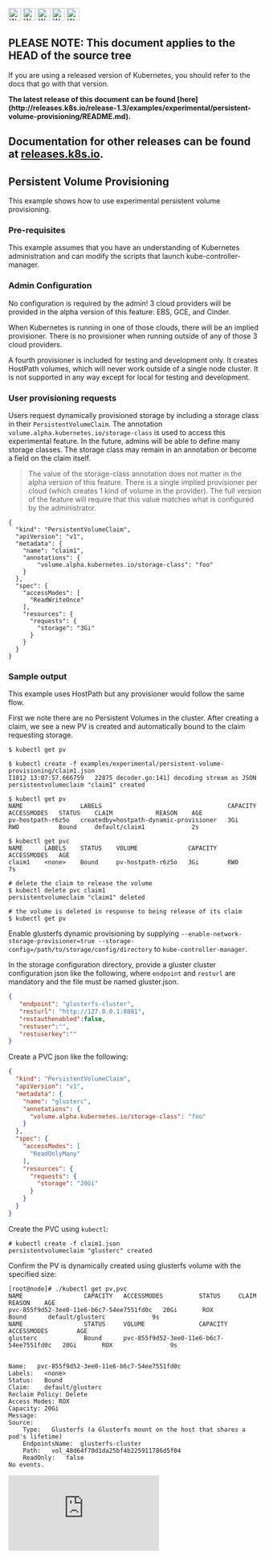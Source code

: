 <!-- BEGIN MUNGE: UNVERSIONED_WARNING -->

<!-- BEGIN STRIP_FOR_RELEASE -->

<img src="http://kubernetes.io/img/warning.png" alt="WARNING"
     width="25" height="25">
<img src="http://kubernetes.io/img/warning.png" alt="WARNING"
     width="25" height="25">
<img src="http://kubernetes.io/img/warning.png" alt="WARNING"
     width="25" height="25">
<img src="http://kubernetes.io/img/warning.png" alt="WARNING"
     width="25" height="25">
<img src="http://kubernetes.io/img/warning.png" alt="WARNING"
     width="25" height="25">

<h2>PLEASE NOTE: This document applies to the HEAD of the source tree</h2>

If you are using a released version of Kubernetes, you should
refer to the docs that go with that version.

<!-- TAG RELEASE_LINK, added by the munger automatically -->
<strong>
The latest release of this document can be found
[here](http://releases.k8s.io/release-1.3/examples/experimental/persistent-volume-provisioning/README.md).

Documentation for other releases can be found at
[releases.k8s.io](http://releases.k8s.io).
</strong>
--

<!-- END STRIP_FOR_RELEASE -->

<!-- END MUNGE: UNVERSIONED_WARNING -->

## Persistent Volume Provisioning

This example shows how to use experimental persistent volume provisioning.

### Pre-requisites

This example assumes that you have an understanding of Kubernetes administration and can modify the
scripts that launch kube-controller-manager.

### Admin Configuration

No configuration is required by the admin!  3 cloud providers will be provided in the alpha version
of this feature: EBS, GCE, and Cinder.

When Kubernetes is running in one of those clouds, there will be an implied provisioner.
There is no provisioner when running outside of any of those 3 cloud providers.

A fourth provisioner is included for testing and development only.  It creates HostPath volumes,
which will never work outside of a single node cluster. It is not supported in any way except for
local for testing and development.


### User provisioning requests

Users request dynamically provisioned storage by including a storage class in their `PersistentVolumeClaim`.
The annotation `volume.alpha.kubernetes.io/storage-class` is used to access this experimental feature.
In the future, admins will be able to define many storage classes.
The storage class may remain in an annotation or become a field on the claim itself.

> The value of the storage-class annotation does not matter in the alpha version of this feature.  There is
a single implied provisioner per cloud (which creates 1 kind of volume in the provider).  The full version of the feature
will require that this value matches what is configured by the administrator.

```
{
  "kind": "PersistentVolumeClaim",
  "apiVersion": "v1",
  "metadata": {
    "name": "claim1",
    "annotations": {
        "volume.alpha.kubernetes.io/storage-class": "foo"
    }
  },
  "spec": {
    "accessModes": [
      "ReadWriteOnce"
    ],
    "resources": {
      "requests": {
        "storage": "3Gi"
      }
    }
  }
}
```

### Sample output

This example uses HostPath but any provisioner would follow the same flow.

First we note there are no Persistent Volumes in the cluster.  After creating a claim, we see a new PV is created
and automatically bound to the claim requesting storage.


``` 
$ kubectl get pv

$ kubectl create -f examples/experimental/persistent-volume-provisioning/claim1.json
I1012 13:07:57.666759   22875 decoder.go:141] decoding stream as JSON
persistentvolumeclaim "claim1" created

$ kubectl get pv
NAME                LABELS                                   CAPACITY   ACCESSMODES   STATUS    CLAIM            REASON    AGE
pv-hostpath-r6z5o   createdby=hostpath-dynamic-provisioner   3Gi        RWO           Bound     default/claim1             2s

$ kubectl get pvc
NAME      LABELS    STATUS    VOLUME              CAPACITY   ACCESSMODES   AGE
claim1    <none>    Bound     pv-hostpath-r6z5o   3Gi        RWO           7s

# delete the claim to release the volume
$ kubectl delete pvc claim1
persistentvolumeclaim "claim1" deleted

# the volume is deleted in response to being release of its claim
$ kubectl get pv

```
Enable glusterfs dynamic provisioning by supplying `--enable-network-storage-provisioner=true --storage-config=/path/to/storage/config/directory` to `kube-controller-manager`.

In the storage configuration directory, provide a gluster cluster configuration json like the following, where `endpoint` and `resturl` are mandatory and  the file must be named gluster.json.


```gluster.json
{
   "endpoint": "glusterfs-cluster",
   "resturl": "http://127.0.0.1:8081",
   "restauthenabled":false,
   "restuser":"",
   "restuserkey":""
}

```
Create a PVC json like the following:

```json
{
  "kind": "PersistentVolumeClaim",
  "apiVersion": "v1",
  "metadata": {
    "name": "glusterc",
    "annotations": {
      "volume.alpha.kubernetes.io/storage-class": "foo"
    }
  },
  "spec": {
    "accessModes": [
      "ReadOnlyMany"
    ],
    "resources": {
      "requests": {
        "storage": "20Gi"
      }
    }
  }
}

```

Create the PVC using `kubectl`:

```console
# kubectl create -f claim1.json
persistentvolumeclaim "glusterc" created
```

Confirm the PV is dynamically created using glusterfs volume with the specified size:
```console
[root@node]# ./kubectl get pv,pvc
NAME                 CAPACITY   ACCESSMODES          STATUS     CLAIM              REASON    AGE
pvc-855f9d52-3ee0-11e6-b6c7-54ee7551fd0c   20Gi       ROX                  Bound      default/glusterc             9s
NAME                 STATUS     VOLUME               CAPACITY   ACCESSMODES        AGE
glusterc             Bound      pvc-855f9d52-3ee0-11e6-b6c7-54ee7551fd0c   20Gi       ROX                9s


Name:   pvc-855f9d52-3ee0-11e6-b6c7-54ee7551fd0c
Labels:   <none>
Status:   Bound
Claim:    default/glusterc
Reclaim Policy: Delete
Access Modes: ROX
Capacity: 20Gi
Message:  
Source:
    Type:   Glusterfs (a Glusterfs mount on the host that shares a pod's lifetime)
    EndpointsName:  glusterfs-cluster
    Path:   vol_48d64f70d1da25bf4b225911786d5f04
    ReadOnly:   false
No events.

```

<!-- BEGIN MUNGE: GENERATED_ANALYTICS -->
[![Analytics](https://kubernetes-site.appspot.com/UA-36037335-10/GitHub/examples/experimental/persistent-volume-provisioning/README.md?pixel)]()
<!-- END MUNGE: GENERATED_ANALYTICS -->
